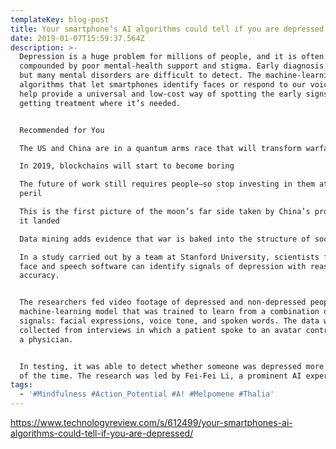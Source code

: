 ```yaml
---
templateKey: blog-post
title: Your smartphone’s AI algorithms could tell if you are depressed
date: 2019-01-07T15:59:37.564Z
description: >-
  Depression is a huge problem for millions of people, and it is often
  compounded by poor mental-health support and stigma. Early diagnosis can help,
  but many mental disorders are difficult to detect. The machine-learning
  algorithms that let smartphones identify faces or respond to our voices could
  help provide a universal and low-cost way of spotting the early signs and
  getting treatment where it’s needed. 


  Recommended for You

  The US and China are in a quantum arms race that will transform warfare

  In 2019, blockchains will start to become boring

  The future of work still requires people—so stop investing in them at your own
  peril

  This is the first picture of the moon’s far side taken by China’s probe after
  it landed

  Data mining adds evidence that war is baked into the structure of society

  In a study carried out by a team at Stanford University, scientists found that
  face and speech software can identify signals of depression with reasonable
  accuracy.


  The researchers fed video footage of depressed and non-depressed people into a
  machine-learning model that was trained to learn from a combination of
  signals: facial expressions, voice tone, and spoken words. The data was
  collected from interviews in which a patient spoke to an avatar controlled by
  a physician.


  In testing, it was able to detect whether someone was depressed more than 80%
  of the time. The research was led by Fei-Fei Li, a prominent AI expert
tags:
  - '#Mindfulness #Action_Potential #A! #Melpomene #Thalia'
---
```

<https://www.technologyreview.com/s/612499/your-smartphones-ai-algorithms-could-tell-if-you-are-depressed/>
